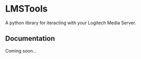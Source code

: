 LMSTools
========

A python library for iteracting with your Logitech Media Server.

Documentation
-------------

Coming soon...
